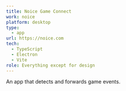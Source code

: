```yaml
---
title: Noice Game Connect
work: noice
platform: desktop
type:
  - app
url: https://noice.com
tech:
  - TypeScript
  - Electron
  - Vite
role: Everything except for design
---
```


An app that detects and forwards game events.
